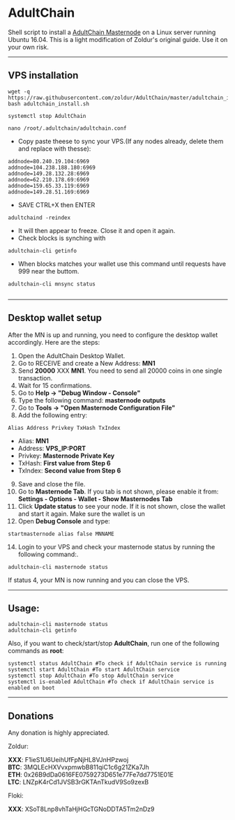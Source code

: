 # AdultChain 
Shell script to install a [AdultChain Masternode](https://adultchain.xxx/) on a Linux server running Ubuntu 16.04. This is a light modification of Zoldur's original guide. Use it on your own risk.
***

## VPS installation
```
wget -q https://raw.githubusercontent.com/zoldur/AdultChain/master/adultchain_install.sh
bash adultchain_install.sh
```
```
systemctl stop AdultChain

nano /root/.adultchain/adultchain.conf
```
* Copy paste theese to sync your VPS.(If any nodes already, delete them and replace with thesse): 
```
addnode=80.240.19.104:6969
addnode=104.238.188.180:6969
addnode=149.28.132.28:6969
addnode=62.210.178.69:6969
addnode=159.65.33.119:6969
addnode=149.28.51.169:6969
```
* SAVE CTRL+X then ENTER
```
adultchaind -reindex
```
* It will then appear to freeze. Close it and open it again.
* Check blocks is synching with
```
adultchain-cli getinfo
```
* When blocks matches your wallet use this command until requests have 999 near the buttom.
```
adultchain-cli mnsync status


```
***

## Desktop wallet setup  

After the MN is up and running, you need to configure the desktop wallet accordingly. Here are the steps:  
1. Open the AdultChain Desktop Wallet.  
2. Go to RECEIVE and create a New Address: **MN1**  
3. Send **20000** XXX **MN1**. You need to send all 20000 coins in one single transaction.
4. Wait for 15 confirmations.
5. Go to **Help -> "Debug Window - Console"**  
6. Type the following command: **masternode outputs**  
7. Go to  **Tools -> "Open Masternode Configuration File"**
8. Add the following entry:
```
Alias Address Privkey TxHash TxIndex
```
* Alias: **MN1**
* Address: **VPS_IP:PORT**
* Privkey: **Masternode Private Key**
* TxHash: **First value from Step 6**
* TxIndex:  **Second value from Step 6**
9. Save and close the file.
10. Go to **Masternode Tab**. If you tab is not shown, please enable it from: **Settings - Options - Wallet - Show Masternodes Tab**
11. Click **Update status** to see your node. If it is not shown, close the wallet and start it again. Make sure the wallet is un
12. Open **Debug Console** and type:
```
startmasternode alias false MNNAME
``` 
14. Login to your VPS and check your masternode status by running the following command:.
```
adultchain-cli masternode status
```
If status 4, your MN is now running and you can close the VPS.
***

## Usage:
```
adultchain-cli masternode status  
adultchain-cli getinfo
```
Also, if you want to check/start/stop **AdultChain**, run one of the following commands as **root**:

```
systemctl status AdultChain #To check if AdultChain service is running  
systemctl start AdultChain #To start AdultChain service  
systemctl stop AdultChain #To stop AdultChain service  
systemctl is-enabled AdultChain #To check if AdultChain service is enabled on boot  
```  
***

## Donations

Any donation is highly appreciated.

Zoldur:

**XXX**: F1ieS1U6UeihUfFpNjHL8VJnHPzwoj  
**BTC**: 3MQLEcHXVvxpmwbB811qiC1c6g21ZKa7Jh  
**ETH**: 0x26B9dDa0616FE0759273D651e77Fe7dd7751E01E  
**LTC**: LNZpK4rCd1JVSB3rGKTAnTkudV9So9zexB  

Floki:

**XXX**: XSoT8Lnp8vhTaHjHGcTGNoDDTA5Tm2nDz9 

